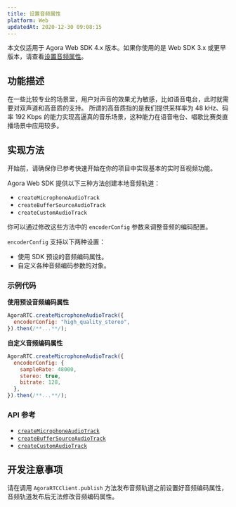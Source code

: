 ```yaml
---
title: 设置音频属性
platform: Web
updatedAt: 2020-12-30 09:08:15
---
```

<div class="alert note">本文仅适用于 Agora Web SDK 4.x 版本。如果你使用的是 Web SDK 3.x 或更早版本，请查看<a href="./audio_profile_web?platform=Web">设置音频属性</a>。</li></div>

## 功能描述
在一些比较专业的场景里，用户对声音的效果尤为敏感，比如语音电台，此时就需要对双声道和高音质的支持。
所谓的高音质指的是我们提供采样率为 48 kHz、码率 192 Kbps 的能力实现高逼真的音乐场景，这种能力在语音电台、唱歌比赛类直播场景中应用较多。

## 实现方法
开始前，请确保你已参考快速开始在你的项目中实现基本的实时音视频功能。

Agora Web SDK 提供以下三种方法创建本地音频轨道：
- `createMicrophoneAudioTrack`
- `createBufferSourceAudioTrack`
- `createCustomAudioTrack`

你可以通过修改这些方法中的 `encoderConfig` 参数来调整音频的编码配置。

`encoderConfig` 支持以下两种设置：

- 使用 SDK 预设的音频编码属性。
- 自定义各种音频编码参数的对象。

### 示例代码

**使用预设音频编码属性**

```javascript
AgoraRTC.createMicrophoneAudioTrack({
  encoderConfig: "high_quality_stereo",
}).then(/**...**/);
```

**自定义音频编码属性**

```javascript
AgoraRTC.createMicrophoneAudioTrack({
  encoderConfig: {
    sampleRate: 48000,
    stereo: true,
    bitrate: 128,
  },
}).then(/**...**/);
```


### API 参考

- [`createMicrophoneAudioTrack`](./API%20Reference/web/v4.2.1/interfaces/iagorartc.html#createmicrophoneaudiotrack)
- [`createBufferSourceAudioTrack`](./API%20Reference/web/v4.2.1/interfaces/iagorartc.html#createbuffersourceaudiotrack)
- [`createCustomAudioTrack`](./API%20Reference/web/v4.2.1/interfaces/iagorartc.html#createcustomaudiotrack)

## 开发注意事项

请在调用 `AgoraRTCClient.publish` 方法发布音频轨道之前设置好音频编码属性，音频轨道发布后无法修改音频编码属性。